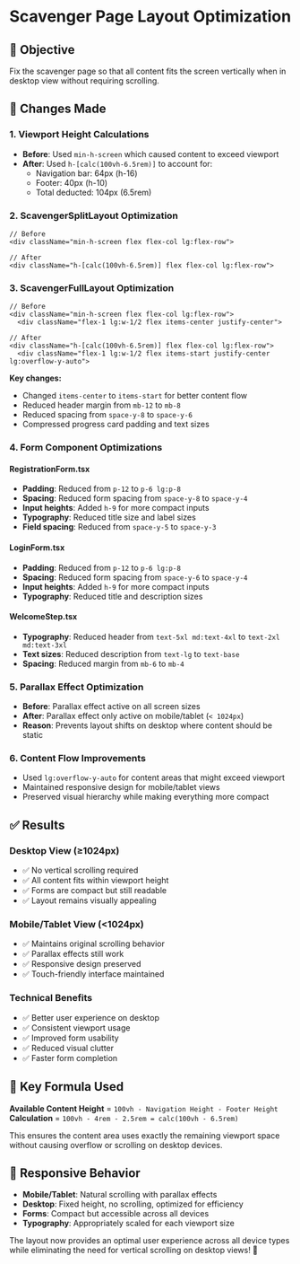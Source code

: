 # Scavenger Page Layout Optimization

## 🎯 Objective
Fix the scavenger page so that all content fits the screen vertically when in desktop view without requiring scrolling.

## 🔧 Changes Made

### 1. **Viewport Height Calculations**
- **Before**: Used `min-h-screen` which caused content to exceed viewport
- **After**: Used `h-[calc(100vh-6.5rem)]` to account for:
  - Navigation bar: 64px (h-16)
  - Footer: 40px (h-10)  
  - Total deducted: 104px (6.5rem)

### 2. **ScavengerSplitLayout Optimization**
```tsx
// Before
<div className="min-h-screen flex flex-col lg:flex-row">

// After  
<div className="h-[calc(100vh-6.5rem)] flex flex-col lg:flex-row">
```

### 3. **ScavengerFullLayout Optimization**
```tsx
// Before
<div className="min-h-screen flex flex-col lg:flex-row">
  <div className="flex-1 lg:w-1/2 flex items-center justify-center">

// After
<div className="h-[calc(100vh-6.5rem)] flex flex-col lg:flex-row">
  <div className="flex-1 lg:w-1/2 flex items-start justify-center lg:overflow-y-auto">
```

**Key changes:**
- Changed `items-center` to `items-start` for better content flow
- Reduced header margin from `mb-12` to `mb-8`
- Reduced spacing from `space-y-8` to `space-y-6`
- Compressed progress card padding and text sizes

### 4. **Form Component Optimizations**

#### **RegistrationForm.tsx**
- **Padding**: Reduced from `p-12` to `p-6 lg:p-8`
- **Spacing**: Reduced form spacing from `space-y-8` to `space-y-4`
- **Input heights**: Added `h-9` for more compact inputs
- **Typography**: Reduced title size and label sizes
- **Field spacing**: Reduced from `space-y-5` to `space-y-3`

#### **LoginForm.tsx**
- **Padding**: Reduced from `p-12` to `p-6 lg:p-8`
- **Spacing**: Reduced form spacing from `space-y-6` to `space-y-4`
- **Input heights**: Added `h-9` for more compact inputs
- **Typography**: Reduced title and description sizes

#### **WelcomeStep.tsx**
- **Typography**: Reduced header from `text-5xl md:text-4xl` to `text-2xl md:text-3xl`
- **Text sizes**: Reduced description from `text-lg` to `text-base`
- **Spacing**: Reduced margin from `mb-6` to `mb-4`

### 5. **Parallax Effect Optimization**
- **Before**: Parallax effect active on all screen sizes
- **After**: Parallax effect only active on mobile/tablet (`< 1024px`)
- **Reason**: Prevents layout shifts on desktop where content should be static

### 6. **Content Flow Improvements**
- Used `lg:overflow-y-auto` for content areas that might exceed viewport
- Maintained responsive design for mobile/tablet views
- Preserved visual hierarchy while making everything more compact

## ✅ Results

### **Desktop View (≥1024px)**
- ✅ No vertical scrolling required
- ✅ All content fits within viewport height
- ✅ Forms are compact but still readable
- ✅ Layout remains visually appealing

### **Mobile/Tablet View (<1024px)**
- ✅ Maintains original scrolling behavior  
- ✅ Parallax effects still work
- ✅ Responsive design preserved
- ✅ Touch-friendly interface maintained

### **Technical Benefits**
- ✅ Better user experience on desktop
- ✅ Consistent viewport usage
- ✅ Improved form usability
- ✅ Reduced visual clutter
- ✅ Faster form completion

## 🎯 Key Formula Used

**Available Content Height** = `100vh - Navigation Height - Footer Height`  
**Calculation** = `100vh - 4rem - 2.5rem = calc(100vh - 6.5rem)`

This ensures the content area uses exactly the remaining viewport space without causing overflow or scrolling on desktop devices.

## 📱 Responsive Behavior

- **Mobile/Tablet**: Natural scrolling with parallax effects
- **Desktop**: Fixed height, no scrolling, optimized for efficiency
- **Forms**: Compact but accessible across all devices
- **Typography**: Appropriately scaled for each viewport size

The layout now provides an optimal user experience across all device types while eliminating the need for vertical scrolling on desktop views! 🚀